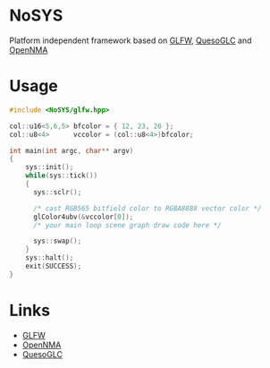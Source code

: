 # NoSYS

Platform independent framework based on [GLFW], [QuesoGLC] and [OpenNMA]

# Usage

```c++
#include <NoSYS/glfw.hpp>

col::u16<5,6,5> bfcolor = { 12, 23, 26 };
col::u8<4>      vccolor = (col::u8<4>)bfcolor;

int main(int argc, char** argv)
{
    sys::init();
    while(sys::tick())
    {
      sys::sclr();

      /* cast RGB565 bitfield color to RGBA8888 vector color */
      glColor4ubv(&vccolor[0]);
      /* your main loop scene graph draw code here */

      sys::swap();
    }
    sys::halt();
    exit(SUCCESS);
}
```

# Links
- [GLFW]
- [OpenNMA]
- [QuesoGLC]

[OpenNMA]: https://codeberg.org/forcemaster/OpenNMA
[GLFW]: https://github.com/glfw/glfw
[QuesoGLC]: https://sourceforge.net/projects/quesoglc/
